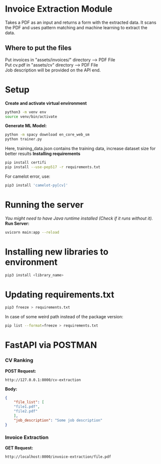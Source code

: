 # Invoice Extraction Module
Takes a PDF as an input and returns a form with the extracted data. It scans the PDF and uses pattern matching and machine learning to extract the data.

## Where to put the files
Put invoices in "assets/invoices/" directory --> PDF File  
Put cv.pdf in "assets/cv" directory --> PDF File  
Job description will be provided on the API end.

# Setup
**Create and activate virtual environment**
```bash
python3 -m venv env
source venv/bin/activate
```
**Generate ML Model:**
```bash
python -m spacy download en_core_web_sm
python trainer.py
```
Here, training_data.json contains the training data, increase dataset size for better results
**Installing requirements**
```bash
pip install certifi
pip install --use-pep517 -r requirements.txt
```
For camelot error, use:
```bash
pip3 install 'camelot-py[cv]'
```

# Running the server
_You might need to have Java runtime installed (Check if it runs without it)._
**Run Server:**
```bash
uvicorn main:app --reload
```
# Installing new libraries to environment
```bash
pip3 install <library_name>
```
# Updating requirements.txt
```bash
pip3 freeze > requirements.txt
```
In case of some weird path instead of the package version:
```bash
pip list --format=freeze > requirements.txt
```

# FastAPI via POSTMAN
### CV Ranking
**POST Request:**
```link
http://127.0.0.1:8000/cv-extraction
```
**Body:**
```json
{
    "file_list": [
    "file1.pdf",
    "file2.pdf"
    ],
    "job_description": "Some job description"
}
```
### Invoice Extraction
**GET Request:**
```link
http://localhost:8000/invoice-extraction/file.pdf
```


